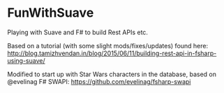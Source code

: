 # FunWithSuave
Playing with Suave and F# to build Rest APIs etc.

Based on a tutorial (with some slight mods/fixes/updates) found here:
  http://blog.tamizhvendan.in/blog/2015/06/11/building-rest-api-in-fsharp-using-suave/
  
Modified to start up with Star Wars characters in the database, based on @evelinag F# SWAPI:
  https://github.com/evelinag/fsharp-swapi
